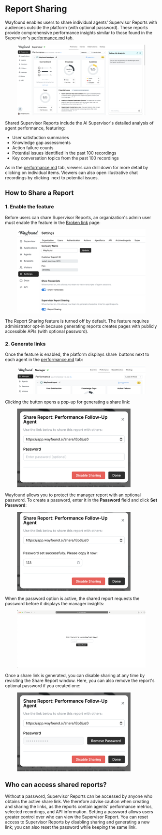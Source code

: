 # Report Sharing

Wayfound enables users to share individual agents' Supervisor Reports with audiences outside the platform (with optional password). These reports provide comprehensive performance insights similar to those found in the Supervisor's [performance.md](performance.md "mention") tab.

<figure><img src="../.gitbook/assets/Untitled (1) (1) (1) (1) (1) (1).png" alt=""><figcaption></figcaption></figure>

Shared Supervisor Reports include the AI Supervisor's detailed analysis of agent performance, featuring:

* User satisfaction summaries
* Knowledge gap assessments
* Action failure counts
* Potential issues identified in the past 100 recordings
* Key conversation topics from the past 100 recordings

As in the [performance.md](performance.md "mention") tab, viewers can drill down for more detail by clicking on individual items. Viewers can also open illustrative chat recordings by clicking <img src="../.gitbook/assets/Screenshot 2024-12-16 at 11.29.44 AM.png" alt="" data-size="line"> next to potential issues.

## How to Share a Report

### 1. Enable the feature

Before users can share Supervisor Reports, an organization's admin user must enable the feature in the [Broken link](broken-reference "mention") page:

<figure><img src="../.gitbook/assets/Untitled (1) (1) (1) (1).png" alt=""><figcaption></figcaption></figure>

The Report Sharing feature is turned off by default. The feature requires administrator opt-in because generating reports creates pages with publicly accessible APIs (with optional password).

### 2. Generate links

Once the feature is enabled, the platform displays share <img src="../.gitbook/assets/Screenshot 2024-12-16 at 11.40.14 AM.png" alt="" data-size="line"> buttons next to each agent in the [performance.md](performance.md "mention") tab:

<figure><img src="../.gitbook/assets/image (9).png" alt=""><figcaption></figcaption></figure>

Clicking the button opens a pop-up for generating a share link:

<figure><img src="../.gitbook/assets/image (4).png" alt="" width="375"><figcaption></figcaption></figure>

Wayfound allows you to protect the manager report with an optional password. To create a password, enter it in the **Password** field and click **Set Password**:

<figure><img src="../.gitbook/assets/image (4) (1).png" alt="" width="375"><figcaption></figcaption></figure>

When the password option is active, the shared report requests the password before it displays the manager insights:

<figure><img src="../.gitbook/assets/image (1) (1).png" alt="" width="506"><figcaption></figcaption></figure>

Once a share link is generated, you can disable sharing at any time by revisiting the Share Report window. Here, you can also remove the report's optional password if you created one:

<figure><img src="../.gitbook/assets/image (3) (1).png" alt="" width="375"><figcaption></figcaption></figure>

## Who can access shared reports?

Without a password, Supervisor Reports can be accessed by anyone who obtains the active share link. We therefore advise caution when creating and sharing the links, as the reports contain agents' performance metrics, selected recordings, and API information. Setting a password allows users greater control over who can view the Supervisor Report. You can reset access to Supervisor Reports by disabling sharing and generating a new link; you can also reset the password while keeping the same link.
